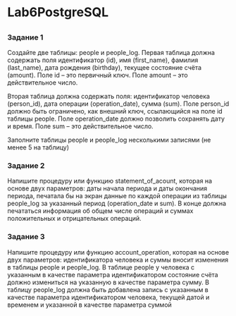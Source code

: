 # Lab6PostgreSQL
<h2>
<h3> Задание 1  </h3>
<p>
Создайте две таблицы: people и people_log. Первая таблица должна 
содержать поля идентификатор (id), имя (first_name), фамилия 
(last_name), дата рождения (birthday), текущее состояние счёта 
(amount). Поле id – это первичный ключ. Поле amount – это 
действительное число. 
<p>
Вторая таблица должна содержать поля: 
идентификатор человека (person_id), дата операции (operation_date), 
сумма (sum). Поле person_id должно быть ограничено, как внешний 
ключ, ссылающийся на поле id таблицы people. Поле operation_date
должно позволить сохранять дату и время. Поле sum – это 
действительное число. </p>
<p> 
Заполните таблицы people и people_log
несколькими записями (не менее 5 на таблицу) </p>
<h3> Задание 2  </h3>
Напишите процедуру или функцию statement_of_acount, которая на 
основе двух параметров: даты начала периода и даты окончания 
периода, печатала бы на экран данные по каждой операции из таблицы 
people_log за указанный период (operation_date и sum). В конце должна 
печататься информация об общем числе операций и суммах 
положительных и отрицательных операций.
<h3> Задание 3  </h3>
Напишите процедуру или функцию account_operation, которая на 
основе двух параметров: идентификатора человека и суммы вносит 
изменения в таблицы people и people_log. В таблице people у человека с 
указанным в качестве параметра идентификатором состояние счёта 
должно измениться на указанную в качестве параметра сумму. В 
таблицу people_log должна быть добавлена запись с указанным в 
качестве параметра идентификатором человека, текущей датой и 
временем и указанной в качестве параметра суммой

